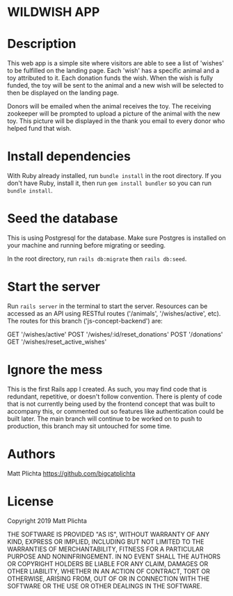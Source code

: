 # WILDWISH APP  

# Description

This web app is a simple site where visitors are able to see a list of 'wishes' to be fulfilled on the landing page. Each 'wish' has a specific animal and a toy attributed to it. Each donation funds the wish. When the wish is fully funded, the toy will be sent to the animal and a new wish will be selected to then be displayed on the landing page.

Donors will be emailed when the animal receives the toy. The receiving zookeeper will be prompted to upload a picture of the animal with the new toy. This picture will be displayed in the thank you email to every donor who helped fund that wish.

# Install dependencies

With Ruby already installed, run `bundle install` in the root directory. If you don't have Ruby, install it, then run `gem install bundler` so you can run `bundle install`.

# Seed the database

This is using Postgresql for the database. Make sure Postgres is installed on your machine and running before migrating or seeding.

In the root directory, run `rails db:migrate` then `rails db:seed`.

# Start the server

Run `rails server` in the terminal to start the server. Resources can be accessed as an API using RESTful routes ('/animals', '/wishes/active', etc). The routes for this branch ('js-concept-backend') are:

GET '/wishes/active'
POST '/wishes/:id/reset_donations'
POST '/donations'
GET '/wishes/reset_active_wishes'

# Ignore the mess

This is the first Rails app I created. As such, you may find code that is redundant, repetitive, or doesn't follow convention. There is plenty of code that is not currently being used by the frontend concept that was built to accompany this, or commented out so features like authentication could be built later. The main branch will continue to be worked on to push to production, this branch may sit untouched for some time.

# Authors

Matt Plichta https://github.com/bigcatplichta

# License

Copyright 2019 Matt Plichta

THE SOFTWARE IS PROVIDED "AS IS", WITHOUT WARRANTY OF ANY KIND, EXPRESS OR IMPLIED, INCLUDING BUT NOT LIMITED TO THE WARRANTIES OF MERCHANTABILITY, FITNESS FOR A PARTICULAR PURPOSE AND NONINFRINGEMENT. IN NO EVENT SHALL THE AUTHORS OR COPYRIGHT HOLDERS BE LIABLE FOR ANY CLAIM, DAMAGES OR OTHER LIABILITY, WHETHER IN AN ACTION OF CONTRACT, TORT OR OTHERWISE, ARISING FROM, OUT OF OR IN CONNECTION WITH THE SOFTWARE OR THE USE OR OTHER DEALINGS IN THE SOFTWARE.